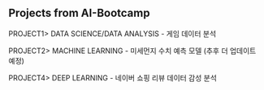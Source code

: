 ## Projects from AI-Bootcamp

PROJECT1> DATA SCIENCE/DATA ANALYSIS - 게임 데이터 분석

PROJECT2> MACHINE LEARNING - 미세먼지 수치 예측 모델 (추후 더 업데이트 예정)

PROJECT4> DEEP LEARNING - 네이버 쇼핑 리뷰 데이터 감성 분석 
